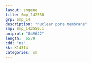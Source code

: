 ```yaml
---
layout: smgene
title: Smp_142550
grp: Smp_14
description: "nuclear pore membrane"
smp: Smp_142550.1
uniprot: "G4V642"
length:  6579
cdd: "ns"
kk: K14314
categories: sm
---
```

